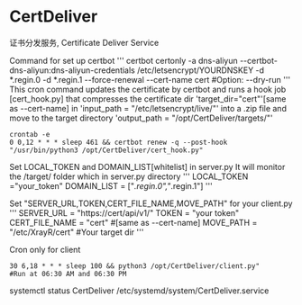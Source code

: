 # CertDeliver
证书分发服务, Certificate Deliver Service

Command for set up certbot 
'''
certbot certonly -a dns-aliyun --certbot-dns-aliyun:dns-aliyun-credentials /etc/letsencrypt/YOURDNSKEY -d *.regin.0 -d *.regin.1 --force-renewal --cert-name cert    #Option: --dry-run
'''
This cron command updates the certificate by certbot and runs a hook job [cert_hook.py] that compresses the certificate dir 'target_dir="cert"'[same as --cert-name] in 'input_path = "/etc/letsencrypt/live/"' into a .zip file and move to the target directory 'output_path = "/opt/CertDeliver/targets/"' 
```
crontab -e
0 0,12 * * * sleep 461 && certbot renew -q --post-hook "/usr/bin/python3 /opt/CertDeliver/cert_hook.py"
```

Set LOCAL_TOKEN and DOMAIN_LIST[whitelist] in server.py
It will monitor the /target/ folder which in server.py directory
'''
LOCAL_TOKEN ="your_token"
DOMAIN_LIST = ["*.regin.0","*.regin.1"]
'''

Set "SERVER_URL,TOKEN,CERT_FILE_NAME,MOVE_PATH" for your client.py
'''
SERVER_URL = "https://cert/api/v1/"
TOKEN = "your token"
CERT_FILE_NAME = "cert"  #[same as --cert-name]
MOVE_PATH = "/etc/XrayR/cert" #Your target dir
'''

Cron only for client
```
30 6,18 * * * sleep 100 && python3 /opt/CertDeliver/client.py" 
#Run at 06:30 AM and 06:30 PM
```
systemctl status CertDeliver
/etc/systemd/system/CertDeliver.service